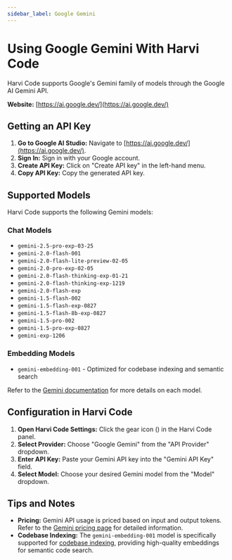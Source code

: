 ```yaml
---
sidebar_label: Google Gemini
---
```


# Using Google Gemini With Harvi Code

Harvi Code supports Google's Gemini family of models through the Google AI Gemini API.

**Website:** [https://ai.google.dev/](https://ai.google.dev/)

## Getting an API Key

1.  **Go to Google AI Studio:** Navigate to [https://ai.google.dev/](https://ai.google.dev/).
2.  **Sign In:** Sign in with your Google account.
3.  **Create API Key:** Click on "Create API key" in the left-hand menu.
4.  **Copy API Key:** Copy the generated API key.

## Supported Models

Harvi Code supports the following Gemini models:

### Chat Models

- `gemini-2.5-pro-exp-03-25`
- `gemini-2.0-flash-001`
- `gemini-2.0-flash-lite-preview-02-05`
- `gemini-2.0-pro-exp-02-05`
- `gemini-2.0-flash-thinking-exp-01-21`
- `gemini-2.0-flash-thinking-exp-1219`
- `gemini-2.0-flash-exp`
- `gemini-1.5-flash-002`
- `gemini-1.5-flash-exp-0827`
- `gemini-1.5-flash-8b-exp-0827`
- `gemini-1.5-pro-002`
- `gemini-1.5-pro-exp-0827`
- `gemini-exp-1206`

### Embedding Models

- `gemini-embedding-001` - Optimized for codebase indexing and semantic search

Refer to the [Gemini documentation](https://ai.google.dev/models/gemini) for more details on each model.

## Configuration in Harvi Code

1.  **Open Harvi Code Settings:** Click the gear icon (<Codicon name="gear" />) in the Harvi Code panel.
2.  **Select Provider:** Choose "Google Gemini" from the "API Provider" dropdown.
3.  **Enter API Key:** Paste your Gemini API key into the "Gemini API Key" field.
4.  **Select Model:** Choose your desired Gemini model from the "Model" dropdown.

## Tips and Notes

- **Pricing:** Gemini API usage is priced based on input and output tokens. Refer to the [Gemini pricing page](https://ai.google.dev/pricing) for detailed information.
- **Codebase Indexing:** The `gemini-embedding-001` model is specifically supported for [codebase indexing](/features/codebase-indexing), providing high-quality embeddings for semantic code search.
